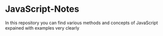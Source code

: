 # JavaScript-Notes
In this repository you can find various methods and concepts of JavaScript expained with examples very clearly
